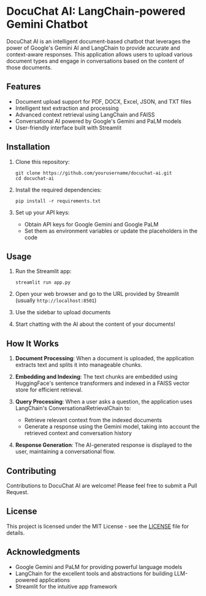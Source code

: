 # DocuChat AI: LangChain-powered Gemini Chatbot

DocuChat AI is an intelligent document-based chatbot that leverages the power of Google's Gemini AI and LangChain to provide accurate and context-aware responses. This application allows users to upload various document types and engage in conversations based on the content of those documents.

## Features

- Document upload support for PDF, DOCX, Excel, JSON, and TXT files
- Intelligent text extraction and processing
- Advanced context retrieval using LangChain and FAISS
- Conversational AI powered by Google's Gemini and PaLM models
- User-friendly interface built with Streamlit

## Installation

1. Clone this repository:
   ```
   git clone https://github.com/yourusername/docuchat-ai.git
   cd docuchat-ai
   ```

2. Install the required dependencies:
   ```
   pip install -r requirements.txt
   ```

3. Set up your API keys:
   - Obtain API keys for Google Gemini and Google PaLM
   - Set them as environment variables or update the placeholders in the code

## Usage

1. Run the Streamlit app:
   ```
   streamlit run app.py
   ```

2. Open your web browser and go to the URL provided by Streamlit (usually `http://localhost:8501`)

3. Use the sidebar to upload documents

4. Start chatting with the AI about the content of your documents!

## How It Works

1. **Document Processing**: When a document is uploaded, the application extracts text and splits it into manageable chunks.

2. **Embedding and Indexing**: The text chunks are embedded using HuggingFace's sentence transformers and indexed in a FAISS vector store for efficient retrieval.

3. **Query Processing**: When a user asks a question, the application uses LangChain's ConversationalRetrievalChain to:
   - Retrieve relevant context from the indexed documents
   - Generate a response using the Gemini model, taking into account the retrieved context and conversation history

4. **Response Generation**: The AI-generated response is displayed to the user, maintaining a conversational flow.

## Contributing

Contributions to DocuChat AI are welcome! Please feel free to submit a Pull Request.

## License

This project is licensed under the MIT License - see the [LICENSE](LICENSE) file for details.

## Acknowledgments

- Google Gemini and PaLM for providing powerful language models
- LangChain for the excellent tools and abstractions for building LLM-powered applications
- Streamlit for the intuitive app framework
